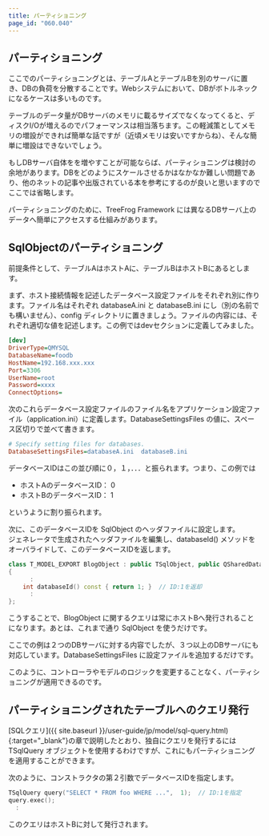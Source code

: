 ```yaml
---
title: パーティショニング
page_id: "060.040"
---
```


## パーティショニング

ここでのパーティショニングとは、テーブルAとテーブルBを別のサーバに置き、DBの負荷を分散することです。Webシステムにおいて、DBがボトルネックになるケースは多いものです。

テーブルのデータ量がDBサーバのメモリに載るサイズでなくなってくると、ディスクI/Oが増えるのでパフォーマンスは相当落ちます。この軽減策としてメモリの増設ができれば簡単な話ですが（近頃メモリは安いですからね）、そんな簡単に増設はできないでしょう。

もしDBサーバ自体をを増やすことが可能ならば、パーティショニングは検討の余地があります。DBをどのようにスケールさせるかはなかなか難しい問題であり、他のネットの記事や出版されている本を参考にするのが良いと思いますのでここでは省略します。

パーティショニングのために、TreeFrog Framework には異なるDBサーバ上のデータへ簡単にアクセスする仕組みがあります。

## SqlObjectのパーティショニング

前提条件として、テーブルAはホストAに、テーブルBはホストBにあるとします。

まず、ホスト接続情報を記述したデータベース設定ファイルをそれぞれ別に作ります。ファイル名はそれぞれ databaseA.ini と databaseB.ini にし（別の名前でも構いません）、config ディレクトリに置きましょう。ファイルの内容には、それぞれ適切な値を記述します。この例ではdevセクションに定義してみました。

```ini
[dev]
DriverType=QMYSQL
DatabaseName=foodb
HostName=192.168.xxx.xxx
Port=3306
UserName=root
Password=xxxx
ConnectOptions=
```
 
次のこれらデータベース設定ファイルのファイル名をアプリケーション設定ファイル（application.ini）に定義します。DatabaseSettingsFiles の値に、スペース区切りで並べて書きます。

```ini
# Specify setting files for databases.
DatabaseSettingsFiles=databaseA.ini  databaseB.ini
```

データベースIDはこの並び順に０，１，．．．と振られます。つまり、この例では

* ホストAのデータベースID： 0
* ホストBのデータベースID： 1

というように割り振られます。

次に、このデータベースIDを SqlObject のヘッダファイルに設定します。<br>
ジェネレータで生成されたヘッダファイルを編集し、databaseId() メソッドをオーバライドして、このデータベースIDを返します。

```c++
class T_MODEL_EXPORT BlogObject : public TSqlObject, public QSharedData
{
      :
    int databaseId() const { return 1; }  // ID:1を返却
      :
};
```  
  
こうすることで、BlogObject に関するクエリは常にホストBへ発行されることになります。あとは、これまで通り SqlObject  を使うだけです。

ここでの例は２つのDBサーバに対する内容でしたが、３つ以上のDBサーバにも対応しています。DatabaseSettingsFiles に設定ファイルを追加するだけです。

このように、コントローラやモデルのロジックを変更することなく、パーティショニングが適用できるのです。

## パーティショニングされたテーブルへのクエリ発行

[SQLクエリ]({{ site.baseurl }}/user-guide/jp/model/sql-query.html){:target="_blank"}の章で説明したとおり、独自にクエリを発行するには TSqlQuery オブジェクトを使用するわけですが、これにもパーティショニングを適用することができます。

次のように、コンストラクタの第２引数でデータベースIDを指定します。

```c++
TSqlQuery query("SELECT * FROM foo WHERE ...",  1);  // ID:1を指定
query.exec();
  :
```

このクエリはホストBに対して発行されます。